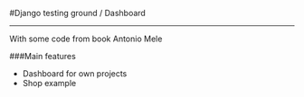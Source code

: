 #Django testing ground / Dashboard

---
With some code from book Antonio Mele

###Main features
* Dashboard for own projects
* Shop example